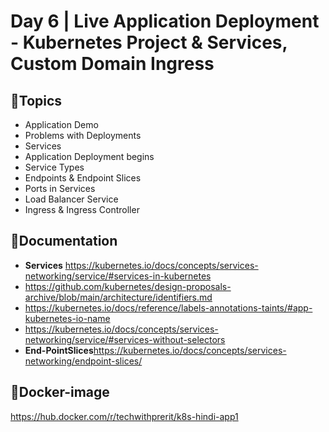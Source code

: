 # Day 6 | Live Application Deployment - Kubernetes Project & Services, Custom Domain Ingress

## 💠Topics
- Application Demo
- Problems with Deployments
- Services
- Application Deployment begins
- Service Types
- Endpoints & Endpoint Slices
- Ports in Services
- Load Balancer Service
- Ingress & Ingress Controller

## 🔗Documentation 
- **Services** https://kubernetes.io/docs/concepts/services-networking/service/#services-in-kubernetes
- https://github.com/kubernetes/design-proposals-archive/blob/main/architecture/identifiers.md
- https://kubernetes.io/docs/reference/labels-annotations-taints/#app-kubernetes-io-name
- https://kubernetes.io/docs/concepts/services-networking/service/#services-without-selectors
- **End-PointSlices**https://kubernetes.io/docs/concepts/services-networking/endpoint-slices/

## 🐋Docker-image
https://hub.docker.com/r/techwithprerit/k8s-hindi-app1
